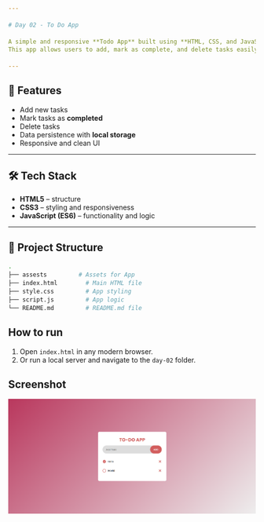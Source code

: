 ```yaml
---

# Day 02 - To Do App

A simple and responsive **Todo App** built using **HTML, CSS, and JavaScript**.  
This app allows users to add, mark as complete, and delete tasks easily.  

---
```


## 🚀 Features
- Add new tasks
- Mark tasks as **completed**
- Delete tasks
- Data persistence with **local storage**
- Responsive and clean UI

---

## 🛠️ Tech Stack
- **HTML5** – structure  
- **CSS3** – styling and responsiveness  
- **JavaScript (ES6)** – functionality and logic  

---

## 📂 Project Structure
```bash
.
├── assests         # Assets for App
├── index.html        # Main HTML file
├── style.css         # App styling
├── script.js         # App logic
└── README.md         # README.md file
```

## How to run
1. Open `index.html` in any modern browser.  
2. Or run a local server and navigate to the `day-02` folder.  

## Screenshot
![Day 01 Screenshot](./assets/day-02.png)
